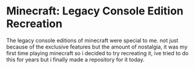 # Minecraft: Legacy Console Edition Recreation
The legacy console editions of minecraft were special to me. not just because of the exclusive features but the amount of nostalgia, it was my first time playing minecraft
so i decided to try recreating it, ive tried to do this for years but i finally made a repository for it today.

